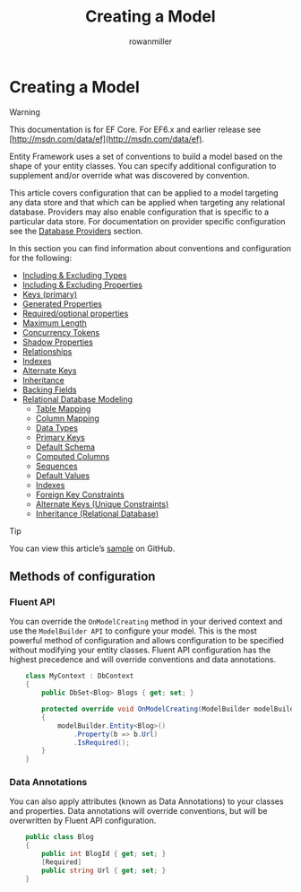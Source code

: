﻿---
title: Creating a Model
author: rowanmiller
ms.author: rowmil
manager: rowanmiller
ms.date: 10/27/2016
ms.topic: article
ms.assetid: 88253ff3-174e-485c-b3f8-768243d01ee1
ms.prod: entity-framework-core
uid: modeling/index
---
# Creating a Model

> [!WARNING]
> This documentation is for EF Core. For EF6.x and earlier release see [http://msdn.com/data/ef](http://msdn.com/data/ef).

Entity Framework uses a set of conventions to build a model based on the shape of your entity classes. You can specify additional configuration to supplement and/or override what was discovered by convention.

This article covers configuration that can be applied to a model targeting any data store and that which can be applied when targeting any relational database. Providers may also enable configuration that is specific to a particular data store. For documentation on provider specific configuration see the [Database Providers](../providers/index.md) section.

In this section you can find information about conventions and configuration for the following:

- [Including & Excluding Types](included-types.md)
- [Including & Excluding Properties](included-properties.md)
- [Keys (primary)](keys.md)
- [Generated Properties](generated-properties.md)
- [Required/optional properties](required-optional.md)
- [Maximum Length](max-length.md)
- [Concurrency Tokens](concurrency.md)
- [Shadow Properties](shadow-properties.md)
- [Relationships](relationships.md)
- [Indexes](indexes.md)
- [Alternate Keys](alternate-keys.md)
- [Inheritance](inheritance.md)
- [Backing Fields](backing-field.md)
- [Relational Database Modeling](relational/index.md)
    - [Table Mapping](relational/tables.md)
    - [Column Mapping](relational/columns.md)
    - [Data Types](relational/data-types.md)
    - [Primary Keys](relational/primary-keys.md)
    - [Default Schema](relational/default-schema.md)
    - [Computed Columns](relational/computed-columns.md)
    - [Sequences](relational/sequences.md)
    - [Default Values](relational/default-values.md)
    - [Indexes](relational/indexes.md)
    - [Foreign Key Constraints](relational/fk-constraints.md)
    - [Alternate Keys (Unique Constraints)](relational/unique-constraints.md)
    - [Inheritance (Relational Database)](relational/inheritance.md)

> [!TIP]
> You can view this article’s [sample](https://github.com/aspnet/EntityFramework.Docs/tree/master/samples) on GitHub.

## Methods of configuration

### Fluent API

You can override the `OnModelCreating` method in your derived context and use the `ModelBuilder API` to configure your model. This is the most powerful method of configuration and allows configuration to be specified without modifying your entity classes. Fluent API configuration has the highest precedence and will override conventions and data annotations.

<!-- [!code-csharp[Main](samples/Modeling/FluentAPI/Samples/Required.cs?range=5-15&highlight=5-10)] -->

````csharp
    class MyContext : DbContext
    {
        public DbSet<Blog> Blogs { get; set; }

        protected override void OnModelCreating(ModelBuilder modelBuilder)
        {
            modelBuilder.Entity<Blog>()
                .Property(b => b.Url)
                .IsRequired();
        }
    }
````

### Data Annotations

You can also apply attributes (known as Data Annotations) to your classes and properties. Data annotations will override conventions, but will be overwritten by Fluent API configuration.

<!-- [!code-csharp[Main](samples/Modeling/DataAnnotations/Samples/Required.cs?range=11-16&highlight=4)] -->

````csharp
    public class Blog
    {
        public int BlogId { get; set; }
        [Required]
        public string Url { get; set; }
    }
````

